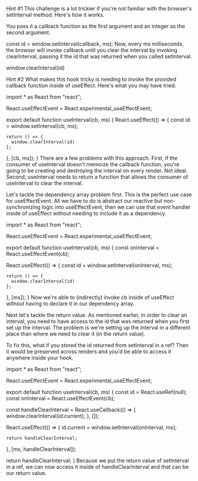 Hint #1
This challenge is a lot trickier if you're not familiar with the browser's setInterval method. Here's how it works.

You pass it a callback function as the first argument and an integer as the second argument.

const id = window.setInterval(callback, ms);
Now, every ms milliseconds, the browser will invoke callback until you clear the interval by invoking clearInterval, passing it the id that was returned when you called setInterval.

window.clearInterval(id)

Hint #2
What makes this hook tricky is needing to invoke the provided callback function inside of useEffect. Here's what you may have tried.

import * as React from "react";

React.useEffectEvent = React.experimental_useEffectEvent;

export default function useInterval(cb, ms) {
  React.useEffect(() => {
    const id = window.setInterval(cb, ms);

    return () => {
      window.clearInterval(id)
    };
  }, [cb, ms]);
}
There are a few problems with this approach. First, if the consumer of useInterval doesn't memoize the callback function, you're going to be creating and destroying the interval on every render. Not ideal. Second, useInterval needs to return a function that allows the consumer of useInterval to clear the interval.

Let's tackle the dependency array problem first. This is the perfect use case for useEffectEvent. All we have to do is abstract our reactive but non-synchronizing logic into useEffectEvent, then we can use that event handler inside of useEffect without needing to include it as a dependency.

import * as React from "react";

React.useEffectEvent = React.experimental_useEffectEvent;

export default function useInterval(cb, ms) {
  const onInterval = React.useEffectEvent(cb);

  React.useEffect(() => {
    const id = window.setInterval(onInterval, ms);

    return () => {
      window.clearInterval(id)
    };
  }, [ms]);
}
Now we're able to (indirectly) invoke cb inside of useEffect without having to declare it in our dependency array.

Next let's tackle the return value. As mentioned earlier, in order to clear an interval, you need to have access to the id that was returned when you first set up the interval. The problem is we're setting up the interval in a different place than where we need to clear it (in the return value).

To fix this, what if you stored the id returned from setInterval in a ref? Then it would be preserved across renders and you'd be able to access it anywhere inside your hook.

import * as React from "react";

React.useEffectEvent = React.experimental_useEffectEvent;

export default function useInterval(cb, ms) {
  const id = React.useRef(null);
  const onInterval = React.useEffectEvent(cb);

  const handleClearInterval = React.useCallback(() => {
    window.clearInterval(id.current);
  }, []);

  React.useEffect(() => {
    id.current = window.setInterval(onInterval, ms);

    return handleClearInterval;
  }, [ms, handleClearInterval]);

  return handleClearInterval;
}
Because we put the return value of setInterval in a ref, we can now access it inside of handleClearInterval and that can be our return value.